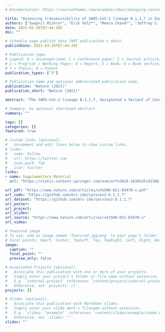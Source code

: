 ```yaml
---
# Documentation: https://sourcethemes.com/academic/docs/managing-content/

title: "Assessing transmissibility of SARS-CoV-2 lineage B.1.1.7 in England"
authors: ["Swapnil Mishra*", "Erik Volz*", "Meera Chand*", "Jeffrey C. Barrett*", "Robert Johnson*", "Lily Geidelberg", "Wes R. Hinsley", "Daniel J. Laydon", "Gavin Dabrera", "Áine O’Toole", "Roberto Amato", "Manon Ragonnet-Cronin", "Ian Harrison", "Ben Jackson", "Cristina V. Ariani", "Olivia Boyd", "Nicholas J. Loman", "John T. McCrone", "Sónia Gonçalves", "David Jorgensen", "Richard Myers", "Verity Hill", "David K. Jackson", "Katy Gaythorpe", "Natalie Groves", "John Sillitoe" ,   "Dominic P. Kwiatkowski", "The COVID-19 Genomics UK (COG-UK) consortium", "Seth Flaxman", "Oliver Ratmann", "Samir Bhatt", "Susan Hopkins", "Axel Gandy*", "Andrew Rambaut*", "Neil M. Ferguson*"]
date: 2021-03-26T07:44:39Z
doi: ""

# Schedule page publish date (NOT publication's date).
publishDate: 2021-03-26T07:44:39Z

# Publication type.
# Legend: 0 = Uncategorized; 1 = Conference paper; 2 = Journal article;
# 3 = Preprint / Working Paper; 4 = Report; 5 = Book; 6 = Book section;
# 7 = Thesis; 8 = Patent
publication_types: ["2"]

# Publication name and optional abbreviated publication name.
publication: "Nature (2021)"
publication_short: "Nature (2021)"

abstract: "The SARS-CoV-2 lineage B.1.1.7, designated a Variant of Concern 202012/01 (VOC) by Public Health England1, originated in the UK in late Summer to early Autumn 20202. Whole genome SARS-CoV-2 sequence data collected from community-based diagnostic testing shows an unprecedentedly rapid expansion of the B.1.1.7 lineage during Autumn 2020, suggesting a selective advantage. We find that changes in VOC frequency inferred from genetic data correspond closely to changes inferred by S-gene target failures (SGTF) in community-based diagnostic PCR testing. Analysis of trends in SGTF and non-SGTF case numbers in local areas across England shows that the VOC has higher transmissibility than non-VOC lineages, even if the VOC has a different latent period or generation time. The SGTF data indicate a transient shift in the age composition of reported cases, with a larger share of under 20 year olds among reported VOC than non-VOC cases. Time-varying reproduction numbers for the VOC and cocirculating lineages were estimated using SGTF and genomic data. The best supported models did not indicate a substantial difference in VOC transmissibility among different age groups. There is a consensus among all analyses that the VOC has a substantial transmission advantage with a 50% to 100% higher reproduction number. "

# Summary. An optional shortened abstract.
summary: ""

tags: []
categories: []
featured: true

# Custom links (optional).
#   Uncomment and edit lines below to show custom links.
# links:
# - name: Follow
#   url: https://twitter.com
#   icon_pack: fab
#   icon: twitter
links:
- name: Supplementary Material
  url: "https://static-content.springer.com/esm/art%3A10.1038%2Fs41586-021-03470-x/MediaObjects/41586_2021_3470_MOESM1_ESM.pdf"

url_pdf: "https://www.nature.com/articles/s41586-021-03470-x.pdf"
url_code: "https://github.com/mrc-ide/sarscov2-b.1.1.7"
url_dataset: "https://github.com/mrc-ide/sarscov2-b.1.1.7"
url_poster:
url_project: 
url_slides:
url_source: "https://www.nature.com/articles/s41586-021-03470-x"
url_video:

# Featured image
# To use, add an image named `featured.jpg/png` to your page's folder. 
# Focal points: Smart, Center, TopLeft, Top, TopRight, Left, Right, BottomLeft, Bottom, BottomRight.
image:
  caption: ""
  focal_point: ""
  preview_only: false

# Associated Projects (optional).
#   Associate this publication with one or more of your projects.
#   Simply enter your project's folder or file name without extension.
#   E.g. `internal-project` references `content/project/internal-project/index.md`.
#   Otherwise, set `projects: []`.
projects: []

# Slides (optional).
#   Associate this publication with Markdown slides.
#   Simply enter your slide deck's filename without extension.
#   E.g. `slides: "example"` references `content/slides/example/index.md`.
#   Otherwise, set `slides: ""`.
slides: ""
---
```

